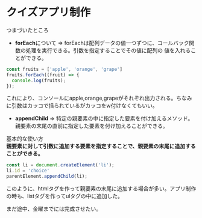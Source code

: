 # クイズアプリ制作

つまづいたところ  

- **forEach**について => forEachは配列データの値一つずつに、コールバック関数の処理を実行できる。引数を指定することでその値に配列の
値を入れることができる。  
```js
const fruits = ['apple', 'orange', 'grape']
fruits.forEach((fruit) => {
  console.log(fruits);
});
```
これにより、コンソールにapple,orange,grapeがそれぞれ出力される。ちなみに引数はカッコで括られているがカッコをw付けなくてもいい。

- **appendChild** => 特定の親要素の中に指定した要素を付け加えるメソッド。親要素の末尾の直前に指定した要素を付け加えることができる。  

基本的な使い方  
**親要素に対して引数に追加する要素を指定することで、親要素の末尾に追加することができる。**
```js
const li = document.createElement('li');
li.id = 'choice'
parentElement.appendChild(li);
```
このように、htmlタグを作って親要素の末尾に追加する場合が多い。アプリ制作の時も、listタグを作ってulタグの中に追加した。

まだ途中、金曜までには完成させたい。
